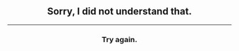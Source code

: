 <h2 align="center">Sorry, I did not understand that.</h2>

-------------

<h3 align="center">Try again.</h3>
